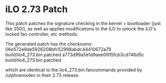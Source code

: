 # iLO 2.73 Patch

This patch patches the signature checking in the kernel + bootloader (just like 250/), as well as applies modifications
to the iLO to unlock the iLO's locked fan controller, etc methods.

The generated patch has the checksums:
06e572e9de5926208bfc52998abdc44410672a79	build/ilo4_273.bin.patched
a773d99a5e1d9aee0915fcb3cd746d5c			build/ilo4_273.bin.patched

which are identical to the ilo4_273.bin.fancommands provided by /u/phoenixdev in their 2.73 release.
